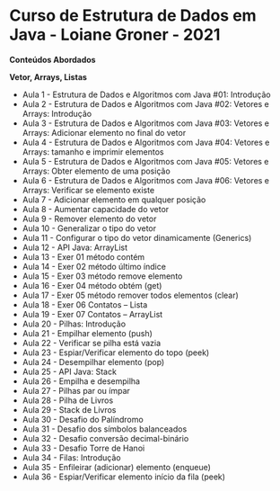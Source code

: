 # Curso de Estrutura de Dados em Java - Loiane Groner - 2021

**Conteúdos Abordados**

**Vetor, Arrays, Listas**
 
 - Aula 1 - Estrutura de Dados e Algoritmos com Java #01: Introdução
 - Aula 2 - Estrutura de Dados e Algoritmos com Java #02: Vetores e Arrays: Introdução
 - Aula 3 - Estrutura de Dados e Algoritmos com Java #03: Vetores e Arrays: Adicionar elemento no final do vetor
 - Aula 4 - Estrutura de Dados e Algoritmos com Java #04: Vetores e Arrays: tamanho e imprimir elementos
 - Aula 5 - Estrutura de Dados e Algoritmos com Java #05: Vetores e Arrays: Obter elemento de uma posição
 - Aula 6 - Estrutura de Dados e Algoritmos com Java #06: Vetores e Arrays: Verificar se elemento existe
 - Aula 7 - Adicionar elemento em qualquer posição
 - Aula 8 - Aumentar capacidade do vetor
 - Aula 9 - Remover elemento do vetor
 - Aula 10 - Generalizar o tipo do vetor
 - Aula 11 - Configurar o tipo do vetor dinamicamente (Generics)
 - Aula 12 - API Java: ArrayList
 - Aula 13 - Exer 01 método contém
 - Aula 14 - Exer 02 método último índice
 - Aula 15 - Exer 03 método remove elemento
 - Aula 16 - Exer 04 método obtém (get)
 - Aula 17 - Exer 05 método remover todos elementos (clear)
 - Aula 18 - Exer 06 Contatos – Lista
 - Aula 19 - Exer 07 Contatos – ArrayList
 - Aula 20 - Pilhas: Introdução
 - Aula 21 - Empilhar elemento (push)
 - Aula 22 - Verificar se pilha está vazia
 - Aula 23 - Espiar/Verificar elemento do topo (peek)
 - Aula 24 - Desempilhar elemento (pop)
 - Aula 25 - API Java: Stack
 - Aula 26 - Empilha e desempilha
 - Aula 27 - Pilhas par ou ímpar
 - Aula 28 - Pilha de Livros
 - Aula 29 - Stack de Livros
 - Aula 30 - Desafio do Palíndromo
 - Aula 31 - Desafio dos símbolos balanceados
 - Aula 32 - Desafio conversão decimal-binário
 - Aula 33 - Desafio Torre de Hanoi
 - Aula 34 - Filas: Introdução
 - Aula 35 - Enfileirar (adicionar) elemento (enqueue)
 - Aula 36 - Espiar/Verificar elemento início da fila (peek)
